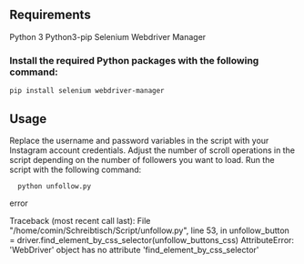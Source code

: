 ## Requirements
Python 3
Python3-pip
Selenium
Webdriver Manager
### Install the required Python packages with the following command:

    pip install selenium webdriver-manager
    
## Usage
Replace the username and password variables in the script with your Instagram account credentials.
Adjust the number of scroll operations in the script depending on the number of followers you want to load.
Run the script with the following command:

      python unfollow.py


error


Traceback (most recent call last):
  File "/home/comin/Schreibtisch/Script/unfollow.py", line 53, in <module>
    unfollow_button = driver.find_element_by_css_selector(unfollow_buttons_css)
AttributeError: 'WebDriver' object has no attribute 'find_element_by_css_selector'
